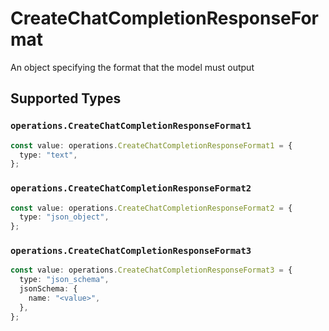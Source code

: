 # CreateChatCompletionResponseFormat

An object specifying the format that the model must output


## Supported Types

### `operations.CreateChatCompletionResponseFormat1`

```typescript
const value: operations.CreateChatCompletionResponseFormat1 = {
  type: "text",
};
```

### `operations.CreateChatCompletionResponseFormat2`

```typescript
const value: operations.CreateChatCompletionResponseFormat2 = {
  type: "json_object",
};
```

### `operations.CreateChatCompletionResponseFormat3`

```typescript
const value: operations.CreateChatCompletionResponseFormat3 = {
  type: "json_schema",
  jsonSchema: {
    name: "<value>",
  },
};
```

